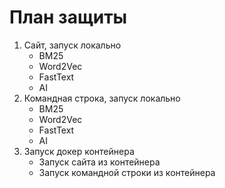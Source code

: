# План защиты
1. Сайт, запуск локально
   - BM25
   - Word2Vec
   - FastText
   - AI
2. Командная строка, запуск локально
   - BM25
   - Word2Vec
   - FastText
   - AI
3. Запуск докер контейнера
   - Запуск сайта из контейнера
   - Запуск командной строки из контейнера